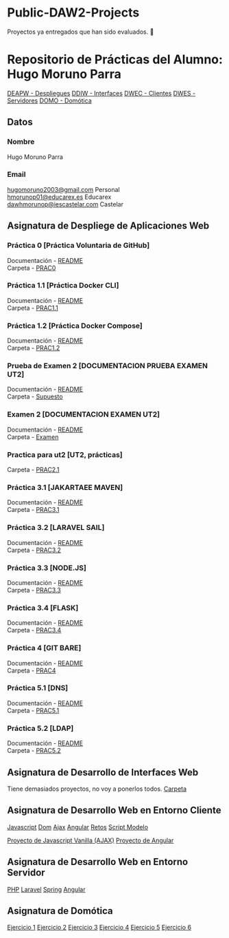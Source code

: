 # Public-DAW2-Projects
Proyectos ya entregados que han sido evaluados. 🙂

# Repositorio de Prácticas del Alumno: Hugo Moruno Parra

[DEAPW - Despliegues](#asignatura-de-despliege-de-aplicaciones-web)
[DDIW - Interfaces](#asignatura-de-desarrollo-de-interfaces-web)
[DWEC - Clientes](#asignatura-de-desarrollo-web-en-entorno-cliente)
[DWES - Servidores](#asignatura-de-desarrollo-web-en-entorno-servidor)
[DOMO - Domótica](#asignatura-de-domótica)

## Datos

### Nombre

Hugo Moruno Parra

### Email

<hugomoruno2003@gmail.com> Personal  
<hmorunop01@educarex.es> Educarex  
<dawhmorunop@iescastelar.com> Castelar  

## Asignatura de Despliege de Aplicaciones Web

### Práctica 0 [Práctica Voluntaria de GitHub]

Documentación - [README](DEAPW-Hugo-Moruno/ut0/README.md)  
Carpeta - [PRAC0](DEAPW-Hugo-Moruno/ut0/)

### Práctica 1.1 [Práctica Docker CLI]

Documentación - [README](DEAPW-Hugo-Moruno/ut1/ut1-Docker/README.md)  
Carpeta - [PRAC1.1](DEAPW-Hugo-Moruno/ut1/ut1-Docker/)

### Práctica 1.2 [Práctica Docker Compose]

Documentación - [README](DEAPW-Hugo-Moruno/ut1/ut1-Compose/README.md)  
Carpeta - [PRAC1.2](DEAPW-Hugo-Moruno/ut1/ut1-Compose/)

### Prueba de Examen 2 [DOCUMENTACION PRUEBA EXAMEN UT2]

Documentación - [README](DEAPW-Hugo-Moruno/ut2/SupuestoDeExamen/README.md)  
Carpeta - [Supuesto](DEAPW-Hugo-Moruno/ut2/SupuestoDeExamen/)

### Examen 2 [DOCUMENTACION EXAMEN UT2]

Documentación - [README](DEAPW-Hugo-Moruno/ut2/Examen/README.md)  
Carpeta - [Examen](DEAPW-Hugo-Moruno/ut2/Examen/)

### Practica para ut2 [UT2, prácticas]

Carpeta - [PRAC2.1](DEAPW-Hugo-Moruno/ut2/practicas/p1/)

### Práctica 3.1 [JAKARTAEE MAVEN]

Documentación - [README](DEAPW-Hugo-Moruno/ut3/jakartaEE/README.md)  
Carpeta - [PRAC3.1](DEAPW-Hugo-Moruno/ut3/jakartaEE/)

### Práctica 3.2 [LARAVEL SAIL]

Documentación - [README](DEAPW-Hugo-Moruno/ut3/laravel/README.md)  
Carpeta - [PRAC3.2](DEAPW-Hugo-Moruno/ut3/laravel/)

### Práctica 3.3 [NODE.JS]

Documentación - [README](DEAPW-Hugo-Moruno/ut3/node.js/README.md)  
Carpeta - [PRAC3.3](DEAPW-Hugo-Moruno/ut3/node.js/)

### Práctica 3.4 [FLASK]

Documentación - [README](DEAPW-Hugo-Moruno/ut3/flask/README.md)  
Carpeta - [PRAC3.4](DEAPW-Hugo-Moruno/ut3/flask/)

### Práctica 4 [GIT BARE]

Documentación - [README](DEAPW-Hugo-Moruno/ut4/practica/README.md)  
Carpeta - [PRAC4](DEAPW-Hugo-Moruno/ut4/practica/)

### Práctica 5.1 [DNS]

Documentación - [README](DEAPW-Hugo-Moruno/ut5/dns/README.md)  
Carpeta - [PRAC5.1](DEAPW-Hugo-Moruno/ut5/dns/)

### Práctica 5.2 [LDAP]

Documentación - [README](DEAPW-Hugo-Moruno/ut5/ldap/README.md)  
Carpeta - [PRAC5.2](DEAPW-Hugo-Moruno/ut5/ldap/)


## Asignatura de Desarrollo de Interfaces Web

Tiene demasiados proyectos, no voy a ponerlos todos.
[Carpeta](DDIW-Hugo-Moruno/)

## Asignatura de Desarrollo Web en Entorno Cliente

[Javascript](DWEC-Hugo-Moruno/JavaScript/)
[Dom](DWEC-Hugo-Moruno/Dom/)
[Ajax](DWEC-Hugo-Moruno/Ajax/)
[Angular](DWEC-Hugo-Moruno/Angular/)
[Retos](DWEC-Hugo-Moruno/Retos/)
[Script Modelo](DWEC-Hugo-Moruno/ScriptModelo/)

[Proyecto de Javascript Vanilla (AJAX)](DWEC-Hugo-Moruno/Proyecto-Instituto/)
[Proyecto de Angular](DWEC-Hugo-Moruno/Proyecto-Instituto-Angular/)

## Asignatura de Desarrollo Web en Entorno Servidor

[PHP](DWES-Hugo-Moruno/PHP/)
[Laravel](DWES-Hugo-Moruno/Laravel/)
[Spring](DWES-Hugo-Moruno/Spring/)
[Angular](DWES-Hugo-Moruno/Angular/)

## Asignatura de Domótica

[Ejercicio 1](DOMO-Hugo-Moruno/Ejercicio1/)
[Ejercicio 2](DOMO-Hugo-Moruno/Ejercicio2/)
[Ejercicio 3](DOMO-Hugo-Moruno/Ejercicio3/)
[Ejercicio 4](DOMO-Hugo-Moruno/Ejercicio4/)
[Ejercicio 5](DOMO-Hugo-Moruno/Ejercicio5/)
[Ejercicio 6](DOMO-Hugo-Moruno/Ejercicio6/)
